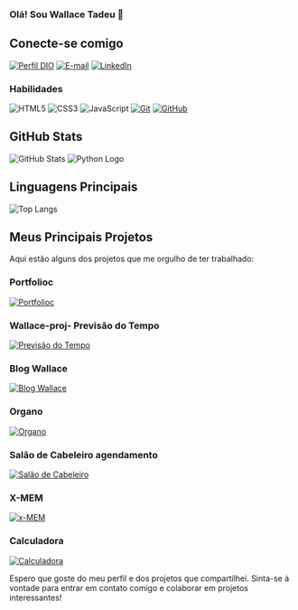 ### Olá! Sou Wallace Tadeu 👋

<!--
 is a ✨ _special_ ✨ repository because its `README.md` (this file) appears on your GitHub profile.

Here are some ideas to get you started:

- 🔭 I’m currently working on ...
- 🌱 I’m currently learning ...
- 👯 I’m looking to collaborate on ...
- 🤔 I’m looking for help with ...
- 💬 Ask me about ...
- 📫 How to reach me: ...
- 😄 Pronouns: ...
- ⚡ Fun fact: ...
-->
## Conecte-se comigo
  [![Perfil DIO](https://img.shields.io/badge/-Meu%20Perfil%20na%20DIO-30A3DC?style=for-the-badge)](https://web.dio.me/users/wallacetadeu26/?tab=skills)
  [![E-mail](https://img.shields.io/badge/-Email-000?style=for-the-badge&logo=microsoft-outlook&logoColor=E94D5F)]( wallacetadeu26@gmail.com)
  [![LinkedIn](https://img.shields.io/badge/-LinkedIn-000?style=for-the-badge&logo=linkedin&logoColor=30A3DC)](https://www.linkedin.com/in/wallace-silva-205902211/)

### Habilidades
![HTML5](https://img.shields.io/badge/HTML-000?style=for-the-badge&logo=html5&logoColor=30A3DC)
![CSS3](https://img.shields.io/badge/CSS3-000?style=for-the-badge&logo=css3&logoColor=E94D5F)
![JavaScript](https://img.shields.io/badge/JavaScript-000?style=for-the-badge&logo=javascript&logoColor=30A3DC)
[![Git](https://img.shields.io/badge/Git-000?style=for-the-badge&logo=git&logoColor=E94D5F)](https://git-scm.com/doc) 
[![GitHub](https://img.shields.io/badge/GitHub-000?style=for-the-badge&logo=github&logoColor=30A3DC)](https://docs.github.com/)
## GitHub Stats
![GitHub Stats](https://github-readme-stats.vercel.app/api?username=Wallacet28&theme=dark&show_icons=true&count_private=true&hide=prs,contribs)
![Python Logo](https://www.python.org/static/community_logos/python-logo.png)

## Linguagens Principais
![Top Langs](https://github-readme-stats.vercel.app/api/top-langs/?username=Wallacet28&layout=compact&theme=dark)

## Meus Principais Projetos
Aqui estão alguns dos projetos que me orgulho de ter trabalhado:
### Portfolioc
[![Portfolioc](https://github-readme-stats.vercel.app/api/pin/?username=Wallacet28&repo=portfolioc&bg_color=000&border_color=30A3DC&show_icons=true&icon_color=30A3DC&title_color=E94D5F&text_color=FFF)](https://github.com/Wallacet28/portfolioc)
### Wallace-proj- Previsão do Tempo
[![Previsão do Tempo](https://github-readme-stats.vercel.app/api/pin/?username=Wallacet28&repo=wallace-proj&bg_color=000&border_color=30A3DC&show_icons=true&icon_color=30A3DC&title_color=E94D5F&text_color=FFF)](https://github.com/Wallacet28/wallace-proj)
### Blog Wallace
[![Blog Wallace](https://github-readme-stats.vercel.app/api/pin/?username=Wallacet28&repo=blog-wallace&bg_color=000&border_color=30A3DC&show_icons=true&icon_color=30A3DC&title_color=E94D5F&text_color=FFF)](https://github.com/Wallacet28/blog-wallace)
### Organo
[![Organo](https://github-readme-stats.vercel.app/api/pin/?username=Wallacet28&repo=organo&bg_color=000&border_color=30A3DC&show_icons=true&icon_color=30A3DC&title_color=E94D5F&text_color=FFF)](https://github.com/Wallacet28/organo)
### Salão de Cabeleiro agendamento 
[![Salão de Cabeleiro](https://github-readme-stats.vercel.app/api/pin/?username=Wallacet28&repo=studiorenonavada&bg_color=000&border_color=30A3DC&show_icons=true&icon_color=30A3DC&title_color=E94D5F&text_color=FFF)](https://github.com/Wallacet28/studiorenonavada)
### X-MEM
[![x-MEM](https://github-readme-stats.vercel.app/api/pin/?username=Wallacet28&repo=x-MEM&bg_color=000&border_color=30A3DC&show_icons=true&icon_color=30A3DC&title_color=E94D5F&text_color=FFF)](https://github.com/Wallacet28/x-MEM)
### Calculadora
[![Calculadora](https://github-readme-stats.vercel.app/api/pin/?username=Wallacet28&repo=calculadora&bg_color=000&border_color=30A3DC&show_icons=true&icon_color=30A3DC&title_color=E94D5F&text_color=FFF)](https://github.com/Wallacet28/calculadora)



Espero que goste do meu perfil e dos projetos que compartilhei. Sinta-se à vontade para entrar em contato comigo e colaborar em projetos interessantes!
